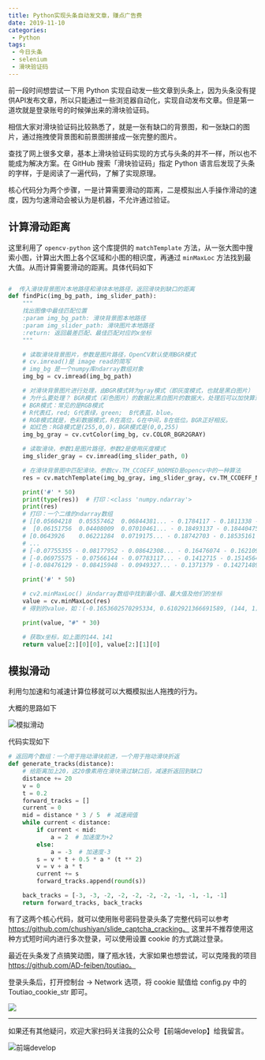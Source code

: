 ```yaml
---
title: Python实现头条自动发文章，赚点广告费
date: 2019-11-10
categories:
 - Python
tags:
 - 今日头条
 - selenium
 - 滑块验证码
---
```


前一段时间想尝试一下用 Python 实现自动发一些文章到头条上，因为头条没有提供API发布文章，所以只能通过一些浏览器自动化，实现自动发布文章。但是第一道坎就是登录账号的时候弹出来的滑块验证码。

相信大家对滑块验证码比较熟悉了，就是一张有缺口的背景图，和一张缺口的图片，通过拖拽使背景图和前景图拼接成一张完整的图片。

查找了网上很多文章，基本上滑块验证码实现的方式与头条的并不一样，所以也不能成为解决方案。在 GitHub 搜索「滑块验证码」指定 Python 语言后发现了头条的字样，于是阅读了一遍代码，了解了实现原理。

核心代码分为两个步骤，一是计算需要滑动的距离，二是模拟出人手操作滑动的速度，因为匀速滑动会被认为是机器，不允许通过验证。

## 计算滑动距离

这里利用了 `opencv-python` 这个库提供的 `matchTemplate` 方法，从一张大图中搜索小图，计算出大图上各个区域和小图的相识度，再通过 `minMaxLoc` 方法找到最大值。从而计算需要滑动的距离。具体代码如下

```Python

#  传入滑块背景图片本地路径和滑块本地路径，返回滑块到缺口的距离
def findPic(img_bg_path, img_slider_path):
    """
    找出图像中最佳匹配位置
    :param img_bg_path: 滑块背景图本地路径
    :param img_slider_path: 滑块图片本地路径
    :return: 返回最差匹配、最佳匹配对应的x坐标
    """

    # 读取滑块背景图片，参数是图片路径，OpenCV默认使用BGR模式
    # cv.imread()是 image read的简写
    # img_bg 是一个numpy库ndarray数组对象
    img_bg = cv.imread(img_bg_path)

    # 对滑块背景图片进行处理，由BGR模式转为gray模式（即灰度模式，也就是黑白图片）
    # 为什么要处理？ BGR模式（彩色图片）的数据比黑白图片的数据大，处理后可以加快算法的计算
    # BGR模式：常见的是RGB模式
    # R代表红，red; G代表绿，green;  B代表蓝，blue。
    # RGB模式就是，色彩数据模式，R在高位，G在中间，B在低位。BGR正好相反。
    # 如红色：RGB模式是(255,0,0)，BGR模式是(0,0,255)
    img_bg_gray = cv.cvtColor(img_bg, cv.COLOR_BGR2GRAY)

    # 读取滑块，参数1是图片路径，参数2是使用灰度模式
    img_slider_gray = cv.imread(img_slider_path, 0)

    # 在滑块背景图中匹配滑块。参数cv.TM_CCOEFF_NORMED是opencv中的一种算法
    res = cv.matchTemplate(img_bg_gray, img_slider_gray, cv.TM_CCOEFF_NORMED)

    print('#' * 50)
    print(type(res))  # 打印：<class 'numpy.ndarray'>
    print(res)
    # 打印：一个二维的ndarray数组
    # [[0.05604218  0.05557462  0.06844381... - 0.1784117 - 0.1811338 - 0.18415523]
    #  [0.06151756  0.04408009  0.07010461... - 0.18493137 - 0.18440475 - 0.1843424]
    # [0.0643926    0.06221284  0.0719175... - 0.18742703 - 0.18535161 - 0.1823346]
    # ...
    # [-0.07755355 - 0.08177952 - 0.08642308... - 0.16476074 - 0.16210903 - 0.15467581]
    # [-0.06975575 - 0.07566144 - 0.07783117... - 0.1412715 - 0.15145643 - 0.14800543]
    # [-0.08476129 - 0.08415948 - 0.0949327... - 0.1371379 - 0.14271489 - 0.14166716]]

    print('#' * 50)

    # cv2.minMaxLoc() 从ndarray数组中找到最小值、最大值及他们的坐标
    value = cv.minMaxLoc(res)
    # 得到的value，如：(-0.1653602570295334, 0.6102921366691589, (144, 1), (141, 56))

    print(value, "#" * 30)

    # 获取x坐标，如上面的144、141
    return value[2:][0][0], value[2:][1][0]
```

## 模拟滑动

利用匀加速和匀减速计算位移就可以大概模拟出人拖拽的行为。

大概的思路如下

![模拟滑动](https://mmbiz.qpic.cn/mmbiz_png/7LoS4fBGsHtrDCLqiaxERVK5N5NYMtfr2RuGhucLxHFJ9OfkiciaH9Y4IrvclFTpX5xUef5vV6vMhy65hYfqjkkLg/0?wx_fmt=png)

代码实现如下

```Python
# 返回两个数组：一个用于拖动滑块前进，一个用于拖动滑块折返
def generate_tracks(distance):
    # 给距离加上20，这20像素用在滑块滑过缺口后，减速折返回到缺口
    distance += 20
    v = 0
    t = 0.2
    forward_tracks = []
    current = 0
    mid = distance * 3 / 5  # 减速阀值
    while current < distance:
        if current < mid:
            a = 2  # 加速度为+2
        else:
            a = -3  # 加速度-3
        s = v * t + 0.5 * a * (t ** 2)
        v = v + a * t
        current += s
        forward_tracks.append(round(s))

    back_tracks = [-3, -3, -2, -2, -2, -2, -2, -1, -1, -1, -1]
    return forward_tracks, back_tracks
```

有了这两个核心代码，就可以使用账号密码登录头条了完整代码可以参考 https://github.com/chushiyan/slide_captcha_cracking。
这里并不推荐使用这种方式短时间内进行多次登录，可以使用设置 cookie 的方式跳过登录。


最近在头条发了点搞笑动图，赚了瓶水钱，大家如果也想尝试，可以克隆我的项目 https://github.com/AD-feiben/toutiao。

登录头条后，打开控制台 -> Network 选项，将 cookie 赋值给 config.py 中的 Toutiao_cookie_str 即可。

![](https://user-gold-cdn.xitu.io/2019/11/10/16e55bb23e352a75?w=2160&h=1136&f=png&s=336743)



---

如果还有其他疑问，欢迎大家扫码关注我的公众号【前端develop】给我留言。

![前端develop](/imgs/qrcode.png)